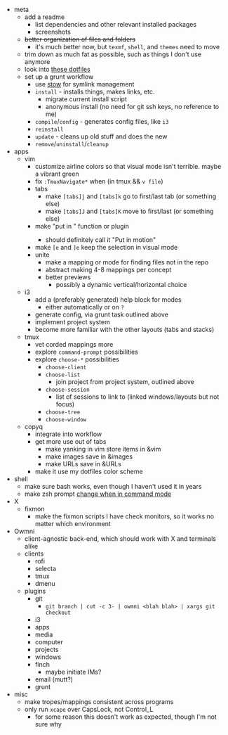 - meta
	- add a readme
		- list dependencies and other relevant installed packages
		- screenshots
	- ~~better organization of files and folders~~
		- it's much better now, but `texmf`, `shell`, and `themes` need to move
	- trim down as much fat as possible, such as things I don't use anymore
	- look into [these dotfiles](https://github.com/xero/dotfiles)
	- set up a grunt workflow
		- use [stow](http://www.gnu.org/software/stow/) for symlink management
		- `install` - installs things, makes links, etc.
			- migrate current install script
			- anonymous install (no need for git ssh keys, no reference to me)
		- `compile`/`config` - generates config files, like `i3`
		- `reinstall`
		- `update` - cleans up old stuff and does the new
		- `remove`/`uninstall`/`cleanup`
- apps
	- vim
		- customize airline colors so that visual mode isn't terrible. maybe a vibrant green
		- fix `:TmuxNavigate*` when (in tmux && `v file`)
		- tabs
			- make `[tabs]j` and `[tabs]k` go to first/last tab (or something else)
			- make `[tabs]J` and `[tabs]K` move to first/last (or something else)
		- make "put in <motion>" function or plugin
			- should definitely call it "Put in motion"
		- make `[e` and `]e` keep the selection in visual mode
		- unite
			- make a mapping or mode for finding files not in the repo
			- abstract making 4-8 mappings per concept
			- better previews
				- possibly a dynamic vertical/horizontal choice
	- i3
		- add a (preferably generated) help block for modes
			- either automatically or on `?`
		- generate config, via grunt task outlined above
		- implement project system
		- become more familiar with the other layouts (tabs and stacks)
	- tmux
		- vet corded mappings more
		- explore `command-prompt` possibilities
		- explore `choose-*` possibilities
			- `choose-client`
			- `choose-list`
				- join project from project system, outlined above
			- `choose-session`
				- list of sessions to link to (linked windows/layouts but not focus)
			- `choose-tree`
			- `choose-window`
	- copyq
		- integrate into workflow
		- get more use out of tabs
			- make yanking in vim store items in &vim
			- make images save in &images
			- make URLs save in &URLs
		- make it use my dotfiles color scheme
- shell
	- make sure bash works, even though I haven't used it in years
	- make zsh prompt [change when in command mode](https://github.com/edkolev/promptline.vim/issues/10)
- X
	- fixmon
		- make the fixmon scripts I have check monitors, so it works no matter which environment
- Owmni
	- client-agnostic back-end, which should work with X and terminals alike
	- clients
		- rofi
		- selecta
		- tmux
		- dmenu
	- plugins
		- git
			- `git branch | cut -c 3- | owmni <blah blah> | xargs git checkout`
		- i3
		- apps
		- media
		- computer
		- projects
		- windows
		- finch
			- maybe initiate IMs?
		- email (mutt?)
		- grunt
- misc
	- make tropes/mappings consistent across programs
	- only run `xcape` over CapsLock, not Control_L
		- for some reason this doesn't work as expected, though I'm not sure why
